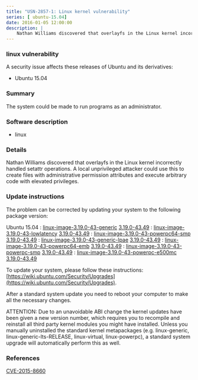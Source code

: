 ```yaml
---
title: "USN-2857-1: Linux kernel vulnerability"
series: [ ubuntu-15.04]
date: 2016-01-05 12:00:00
description: |
    Nathan Williams discovered that overlayfs in the Linux kernel incorrectly handled setattr operations. A local unprivileged attacker could use this to create files with administrative permission attributes and execute arbitrary code with elevated privileges. 
--- 
```

 
### linux vulnerability

A security issue affects these releases of Ubuntu and its derivatives:

* Ubuntu 15.04

### Summary

The system could be made to run programs as an administrator. 

### Software description

* linux 

### Details

Nathan Williams discovered that overlayfs in the Linux kernel incorrectly handled setattr operations. A local unprivileged attacker could use this to create files with administrative permission attributes and execute arbitrary code with elevated privileges. 

### Update instructions

The problem can be corrected by updating your system to the following package version:

Ubuntu 15.04
 : [linux-image-3.19.0-43-generic](https://launchpad.net/ubuntu/+source/linux) <span> [3.19.0-43.49](https://launchpad.net/ubuntu/+source/linux/3.19.0-43.49) </span> 
 : [linux-image-3.19.0-43-lowlatency](https://launchpad.net/ubuntu/+source/linux) <span> [3.19.0-43.49](https://launchpad.net/ubuntu/+source/linux/3.19.0-43.49) </span> 
 : [linux-image-3.19.0-43-powerpc64-smp](https://launchpad.net/ubuntu/+source/linux) <span> [3.19.0-43.49](https://launchpad.net/ubuntu/+source/linux/3.19.0-43.49) </span> 
 : [linux-image-3.19.0-43-generic-lpae](https://launchpad.net/ubuntu/+source/linux) <span> [3.19.0-43.49](https://launchpad.net/ubuntu/+source/linux/3.19.0-43.49) </span> 
 : [linux-image-3.19.0-43-powerpc64-emb](https://launchpad.net/ubuntu/+source/linux) <span> [3.19.0-43.49](https://launchpad.net/ubuntu/+source/linux/3.19.0-43.49) </span> 
 : [linux-image-3.19.0-43-powerpc-smp](https://launchpad.net/ubuntu/+source/linux) <span> [3.19.0-43.49](https://launchpad.net/ubuntu/+source/linux/3.19.0-43.49) </span> 
 : [linux-image-3.19.0-43-powerpc-e500mc](https://launchpad.net/ubuntu/+source/linux) <span> [3.19.0-43.49](https://launchpad.net/ubuntu/+source/linux/3.19.0-43.49) </span> 

To update your system, please follow these instructions: [https://wiki.ubuntu.com/Security/Upgrades](https://wiki.ubuntu.com/Security/Upgrades).

After a standard system update you need to reboot your computer to make all the necessary changes.

ATTENTION: Due to an unavoidable ABI change the kernel updates have been given a new version number, which requires you to recompile and reinstall all third party kernel modules you might have installed. Unless you manually uninstalled the standard kernel metapackages (e.g. linux-generic, linux-generic-lts-RELEASE, linux-virtual, linux-powerpc), a standard system upgrade will automatically perform this as well. 

### References

 [CVE-2015-8660](http://people.ubuntu.com/~ubuntu-security/cve/CVE-2015-8660)
 
